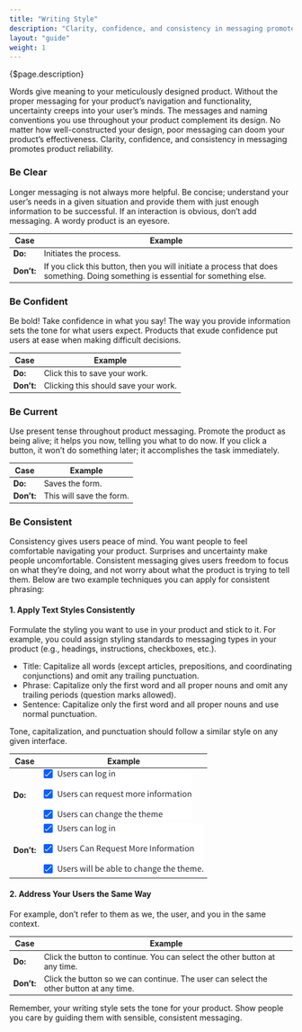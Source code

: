 ```yaml
---
title: "Writing Style"
description: "Clarity, confidence, and consistency in messaging promotes product reliability."
layout: "guide"
weight: 1
---
```


<div class="page-description">{$page.description}</div>

Words give meaning to your meticulously designed product. Without the proper messaging for your product’s navigation and functionality, uncertainty creeps into your user’s minds. The messages and naming conventions you use throughout your product complement its design. No matter how well-constructed your design, poor messaging can doom your product’s effectiveness. Clarity, confidence, and consistency in messaging promotes product reliability.

### Be Clear

Longer messaging is not always more helpful. Be concise; understand your user’s needs in a given situation and provide them with just enough information to be successful. If an interaction is obvious, don’t add messaging. A wordy product is an eyesore.

| Case | Example |
| ---- | ----- |
| **Do:** | Initiates the process. |
| **Don’t:** | If you click this button, then you will initiate a process that does something. Doing something is essential for something else. |

### Be Confident

Be bold! Take confidence in what you say! The way you provide information sets the tone for what users expect. Products that exude confidence put users at ease when making difficult decisions.

| Case | Example |
| ---- | ----- |
| **Do:** | Click this to save your work. |
| **Don’t:** | Clicking this should save your work. |

### Be Current

Use present tense throughout product messaging. Promote the product as being alive; it helps you now, telling you what to do now. If you click a button, it won’t do something later; it accomplishes the task immediately.

| Case | Example |
| ---- | ----- |
| **Do:** | Saves the form. |
| **Don’t:** | This will save the form. |

### Be Consistent

Consistency gives users peace of mind. You want people to feel comfortable navigating your product. Surprises and uncertainty make people uncomfortable. Consistent messaging gives users freedom to focus on what they’re doing, and not worry about what the product is trying to tell them. Below are two example techniques you can apply for consistent phrasing:
 
#### 1. Apply Text Styles Consistently

Formulate the styling you want to use in your product and stick to it. For example, you could assign styling standards to messaging types in your product (e.g., headings, instructions, checkboxes, etc.).
 
* Title: Capitalize all words (except articles, prepositions, and coordinating conjunctions) and omit any trailing punctuation.
* Phrase: Capitalize only the first word and all proper nouns and omit any trailing periods (question marks allowed).
* Sentence: Capitalize only the first word and all proper nouns and use normal punctuation.

Tone, capitalization, and punctuation should follow a similar style on any given interface.

| Case | Example |
| ---- | ----- |
| **Do:** | ![Writing Style Do Example with checkboxes](../../../images/WritingStyleDoExample.png) |
| **Don’t:** | ![Writing Style Do Example with checkboxes](../../../images/WritingStyleDontExample.png) |

#### 2. Address Your Users the Same Way

For example, don’t refer to them as we, the user, and you in the same context.

| Case | Example |
| ---- | ----- |
| **Do:** | Click the button to continue. You can select the other button at any time. |
| **Don’t:** | Click the button so we can continue. The user can select the other button at any time. |

Remember, your writing style sets the tone for your product. Show people you care by guiding them with sensible, consistent messaging.
